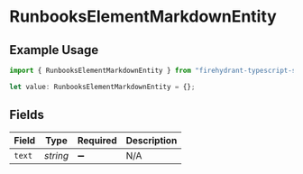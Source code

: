 # RunbooksElementMarkdownEntity

## Example Usage

```typescript
import { RunbooksElementMarkdownEntity } from "firehydrant-typescript-sdk/models/components";

let value: RunbooksElementMarkdownEntity = {};
```

## Fields

| Field              | Type               | Required           | Description        |
| ------------------ | ------------------ | ------------------ | ------------------ |
| `text`             | *string*           | :heavy_minus_sign: | N/A                |